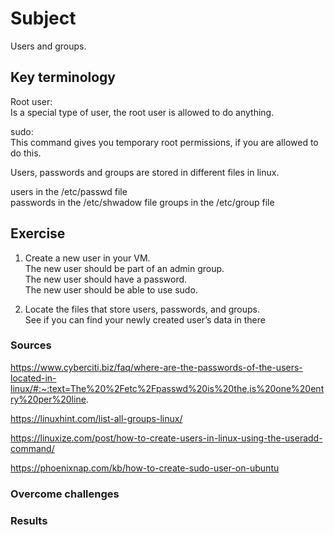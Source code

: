 # Subject
Users and groups.

## Key terminology
Root user:  
Is a special type of user, the root user is allowed to do anything.  

sudo:  
This command gives you temporary root permissions, if you are allowed to do this.  

Users, passwords and groups are stored in different files in linux.  

users in the /etc/passwd file  
passwords in the /etc/shwadow file
groups in the /etc/group file

## Exercise  
1) Create a new user in your VM.  
The new user should be part of an admin group.  
The new user should have a password.  
The new user should be able to use sudo.  

2) Locate the files that store users, passwords, and groups.  
See if you can find your newly created user’s data in there

### Sources
https://www.cyberciti.biz/faq/where-are-the-passwords-of-the-users-located-in-linux/#:~:text=The%20%2Fetc%2Fpasswd%20is%20the,is%20one%20entry%20per%20line.  

https://linuxhint.com/list-all-groups-linux/  

https://linuxize.com/post/how-to-create-users-in-linux-using-the-useradd-command/  

https://phoenixnap.com/kb/how-to-create-sudo-user-on-ubuntu



### Overcome challenges


### Results 